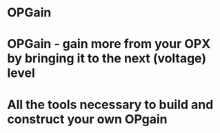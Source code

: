 # OPGain
# OPGain - gain more from your OPX by bringing it to the next (voltage) level
# All the tools necessary to build and construct your own OPgain 
